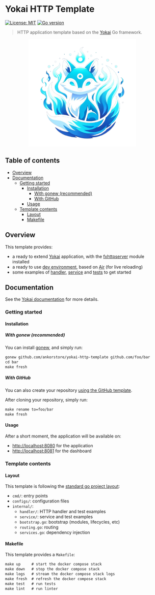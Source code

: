 # Yokai HTTP Template

[![License: MIT](https://img.shields.io/badge/License-MIT-blue.svg)](https://opensource.org/licenses/MIT)
[![Go version](https://img.shields.io/badge/Go-1.20-blue)](https://go.dev/)

> HTTP application template based on the [Yokai](https://github.com/ankorstore/yokai) Go framework.

<p align="center">
  <img src="https://raw.githubusercontent.com/ankorstore/yokai/main/docs/images/yokai.png" width="350" height="350" />
</p>

## Table of contents

<!-- TOC -->
* [Overview](#overview)
* [Documentation](#documentation)
  * [Getting started](#getting-started)
    * [Installation](#installation)
      * [With gonew (recommended)](#with-gonew-recommended)
      * [With GitHub](#with-github)
    * [Usage](#usage)
  * [Template contents](#template-contents)
    * [Layout](#layout)
    * [Makefile](#makefile)
<!-- TOC -->

## Overview

This template provides:

- a ready to extend [Yokai](https://github.com/ankorstore/yokai) application, with the [fxhttpserver](https://github.com/ankorstore/yokai/tree/main/fxhttpserver) module installed
- a ready to use [dev environment](docker-compose.yaml), based on [Air](https://github.com/cosmtrek/air) (for live reloading)
- some examples of [handler](internal/handler/welcome.go), [service](internal/service/welcome.go) and [tests](internal/handler/welcome_test.go) to get started

## Documentation

See the [Yokai documentation](https://github.com/ankorstore/yokai) for more details.

### Getting started

#### Installation

##### With gonew (recommended)

You can install [gonew](https://go.dev/blog/gonew), and simply run:

```shell
gonew github.com/ankorstore/yokai-http-template github.com/foo/bar
cd bar
make fresh
```

##### With GitHub

You can also create your repository [using the GitHub template](https://github.com/new?owner=ankorstore&template_name=yokai-http-template).

After cloning your repository, simply run:

```shell
make rename to=foo/bar
make fresh
```

#### Usage

After a short moment, the application will be available on:
- [http://localhost:8080](http://localhost:8080) for the application
- [http://localhost:8081](http://localhost:8081) for the dashboard

### Template contents

#### Layout

This template is following the [standard go project layout](https://github.com/golang-standards/project-layout):

- `cmd/`: entry points
- `configs/`: configuration files
- `internal/`:
  - `handler/`: HTTP handler and test examples
  - `service/`: service and test examples
  - `bootstrap.go`: bootstrap (modules, lifecycles, etc)
  - `routing.go`: routing
  - `services.go`: dependency injection

#### Makefile

This template provides a `Makefile`:

```
make up     # start the docker compose stack
make down   # stop the docker compose stack
make logs   # stream the docker compose stack logs
make fresh  # refresh the docker compose stack
make test   # run tests
make lint   # run linter
```
